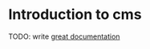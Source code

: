 # Introduction to cms

TODO: write [great documentation](http://jacobian.org/writing/what-to-write/)
